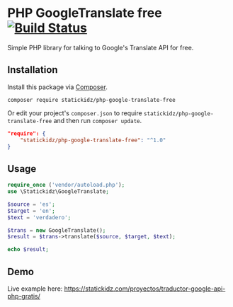 # PHP GoogleTranslate free [![Build Status](https://travis-ci.org/SiegSB/php-google-translate-free.svg?branch=master)](https://travis-ci.org/SiegSB/php-google-translate-free)
Simple PHP library for talking to Google's Translate API for free.

## Installation

Install this package via [Composer](https://getcomposer.org/).

```
composer require statickidz/php-google-translate-free
```

Or edit your project's `composer.json` to require `statickidz/php-google-translate-free` and then run `composer update`.

```json
"require": {
    "statickidz/php-google-translate-free": "^1.0"
}
```

## Usage

```php
require_once ('vendor/autoload.php');
use \Statickidz\GoogleTranslate;

$source = 'es';
$target = 'en';
$text = 'verdadero';

$trans = new GoogleTranslate();
$result = $trans->translate($source, $target, $text);

echo $result;
```

## Demo

Live example here: https://statickidz.com/proyectos/traductor-google-api-php-gratis/
